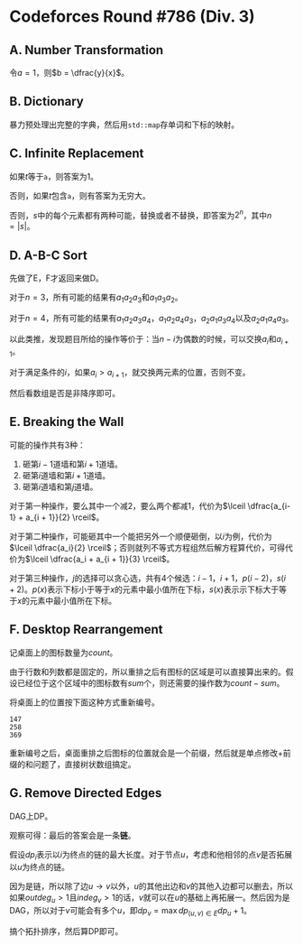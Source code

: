 # Codeforces Round #786 (Div. 3)

## A. Number Transformation

令$a = 1$，则$b = \dfrac{y}{x}$。

## B. Dictionary

暴力预处理出完整的字典，然后用`std::map`存单词和下标的映射。

## C. Infinite Replacement

如果$t$等于`a`，则答案为$1$。

否则，如果$t$包含`a`，则有答案为无穷大。

否则，$s$中的每个元素都有两种可能，替换或者不替换，即答案为$2^n$，其中$n = |s|$。

## D. A-B-C Sort

先做了E，F才返回来做D。

对于$n = 3$，所有可能的结果有$a_1a_2a_3$和$a_1a_3a_2$。

对于$n = 4$，所有可能的结果有$a_1a_2a_3a_4$，$a_1a_2a_4a_3$，$a_2a_1a_3a_4$以及$a_2a_1a_4a_3$。

以此类推，发现题目所给的操作等价于：当$n - i$为偶数的时候，可以交换$a_i$和$a_{i+1}$。

对于满足条件的$i$，如果$a_i > a_{i + 1}$，就交换两元素的位置，否则不变。

然后看数组是否是非降序即可。

## E. Breaking the Wall

可能的操作共有3种：

1. 砸第$i - 1$道墙和第$i + 1$道墙。
2. 砸第$i$道墙和第$i + 1$道墙。
3. 砸第$i$道墙和第$j$道墙。

对于第一种操作，要么其中一个减2，要么两个都减1，代价为$\lceil \dfrac{a_{i-1} + a_{i + 1}}{2} \rceil$。

对于第二种操作，可能砸其中一个能把另外一个顺便砸倒，以$i$为例，代价为$\lceil \dfrac{a_i}{2} \rceil$；否则就列不等式方程组然后解方程算代价，可得代价为$\lceil \dfrac{a_i + a_{i + 1}}{3} \rceil$。

对于第三种操作，$j$的选择可以贪心选，共有4个候选：$i - 1$，$i + 1$，$p(i - 2)$，$s(i + 2)$。$p(x)$表示下标小于等于$x$的元素中最小值所在下标，$s(x)$表示示下标大于等于$x$的元素中最小值所在下标。

## F. Desktop Rearrangement

记桌面上的图标数量为$count$。

由于行数和列数都是固定的，所以重排之后有图标的区域是可以直接算出来的。假设已经位于这个区域中的图标数有$sum$个，则还需要的操作数为$count - sum$。

将桌面上的位置按下面这种方式重新编号。
```
147
258
369
```

重新编号之后，桌面重排之后图标的位置就会是一个前缀，然后就是单点修改+前缀的和问题了，直接树状数组搞定。

## G. Remove Directed Edges

DAG上DP。

观察可得：最后的答案会是一条**链**。

假设$dp_i$表示以$i$为终点的链的最大长度。对于节点$u$，考虑和他相邻的点$v$是否拓展以$u$为终点的链。

因为是链，所以除了边$u \rightarrow v$以外，$u$的其他出边和$v$的其他入边都可以删去，所以如果$outdeg_u > 1$且$indeg_v > 1$的话，$v$就可以在$u$的基础上再拓展一。然后因为是DAG，所以对于$v$可能会有多个$u$，即$dp_v = \max dp_{(u, v) \in E} dp_u + 1$。

搞个拓扑排序，然后算DP即可。
